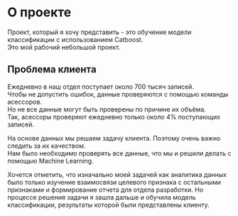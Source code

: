 # О проекте

Проект, который я хочу представить - это обучение модели классификации с использованием Catboost.  
Это мой рабочий небольшой проект.



## Проблема клиента

Ежедневно в наш отдел поступает около 700 тысяч записей.  
Чтобы не допустить ошибок, данные проверяются с помощью команды асессоров.  
Но не все данные могут быть проверены по причине их объёма.  
Так, асессоры проверяют ежедневно только около 4% поступающих записей.  

На основе данных мы решаем задачу клиента. Поэтому очень важно следить за их качеством.  
Нам было необходимо проверять все данные, что мы и решили делать с помощью Machine Learning.

Хочется отметить, что изначально моей задачей как аналитика данных было только изучение взаимосвязи целевого признака с остальными признаками и формирование отчета для отдела разработки. Но процессе решения задачи я зашла дальше и обучила модель классификации, результаты которой были представлены клиенту.